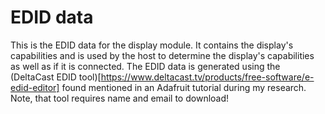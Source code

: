 # EDID data

This is the EDID data for the display module.
It contains the display's capabilities and is used by the host to determine the display's capabilities as well as if it is connected.
The EDID data is generated using the (DeltaCast EDID tool)[https://www.deltacast.tv/products/free-software/e-edid-editor] found mentioned in an Adafruit tutorial during my research.
Note, that tool requires name and email to download!